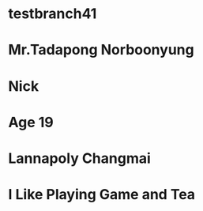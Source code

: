 # testbranch41

# Mr.Tadapong Norboonyung
# Nick
# Age 19
# Lannapoly Changmai
# I Like Playing Game and Tea